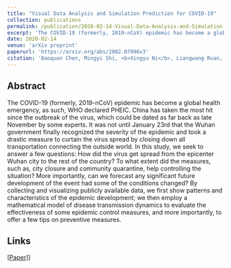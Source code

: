```yaml
---
title: "Visual Data Analysis and Simulation Prediction for COVID-19"
collection: publications
permalink: /publication/2020-02-14-Visual-Data-Analysis-and-Simulation-Prediction-for-COVID-19
excerpt: 'The COVID-19 (formerly, 2019-nCoV) epidemic has become a global health emergency, as such, WHO declared PHEIC...'
date: 2020-02-14
venue: 'arXiv preprint'
paperurl: 'https://arxiv.org/abs/2002.07096v3'
citation: 'Baoquan Chen, Mingyi Shi, <b>Xingyu Ni</b>, Liangwang Ruan, Hongda Jiang, Heyuan Yao, Mengdi Wang, Zhenhua Song, Qiang Zhou, and Tong Ge. 2020. Visual data analysis and simulation prediction for COVID-19. <i>arXiv preprint</i>. arXiv:2002.07096.'
---
```

## Abstract

The COVID-19 (formerly, 2019-nCoV) epidemic has become a global health emergency, as such, WHO declared PHEIC. China has taken the most hit since the outbreak of the virus, which could be dated as far back as late November by some experts. It was not until January 23rd that the Wuhan government finally recognized the severity of the epidemic and took a drastic measure to curtain the virus spread by closing down all transportation connecting the outside world. In this study, we seek to answer a few questions: How did the virus get spread from the epicenter Wuhan city to the rest of the country? To what extent did the measures, such as, city closure and community quarantine, help controlling the situation? More importantly, can we forecast any significant future development of the event had some of the conditions changed? By collecting and visualizing publicly available data, we first show patterns and characteristics of the epidemic development; we then employ a mathematical model of disease transmission dynamics to evaluate the effectiveness of some epidemic control measures, and more importantly, to offer a few tips on preventive measures.

## Links

\[[Paper](https://arxiv.org/pdf/2002.07096v3)]\]
